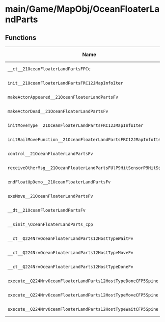 # main/Game/MapObj/OceanFloaterLandParts

## Functions

| Name | Address | Match % |
|------|---------|---------|
| `__ct__21OceanFloaterLandPartsFPCc` | `0x802085A0` | :x: (0.0%) |
| `init__21OceanFloaterLandPartsFRC12JMapInfoIter` | `0x80208614` | :x: (0.0%) |
| `makeActorAppeared__21OceanFloaterLandPartsFv` | `0x802087F4` | :x: (0.0%) |
| `makeActorDead__21OceanFloaterLandPartsFv` | `0x80208830` | :x: (0.0%) |
| `initMoveType__21OceanFloaterLandPartsFRC12JMapInfoIter` | `0x80208874` | :x: (0.0%) |
| `initRailMoveFunction__21OceanFloaterLandPartsFRC12JMapInfoIter` | `0x802088FC` | :x: (0.0%) |
| `control__21OceanFloaterLandPartsFv` | `0x80208990` | :x: (0.0%) |
| `receiveOtherMsg__21OceanFloaterLandPartsFUlP9HitSensorP9HitSensor` | `0x802089A4` | :x: (0.0%) |
| `endFloatUpDemo__21OceanFloaterLandPartsFv` | `0x80208A04` | :x: (0.0%) |
| `exeMove__21OceanFloaterLandPartsFv` | `0x80208A70` | :x: (0.0%) |
| `__dt__21OceanFloaterLandPartsFv` | `0x80208C2C` | :x: (0.0%) |
| `__sinit_\OceanFloaterLandParts_cpp` | `0x80208C88` | :x: (0.0%) |
| `__ct__Q224NrvOceanFloaterLandParts12HostTypeWaitFv` | `0x80208CBC` | :x: (0.0%) |
| `__ct__Q224NrvOceanFloaterLandParts12HostTypeMoveFv` | `0x80208CCC` | :x: (0.0%) |
| `__ct__Q224NrvOceanFloaterLandParts12HostTypeDoneFv` | `0x80208CDC` | :x: (0.0%) |
| `execute__Q224NrvOceanFloaterLandParts12HostTypeDoneCFP5Spine` | `0x80208CEC` | :x: (0.0%) |
| `execute__Q224NrvOceanFloaterLandParts12HostTypeMoveCFP5Spine` | `0x80208CF0` | :x: (0.0%) |
| `execute__Q224NrvOceanFloaterLandParts12HostTypeWaitCFP5Spine` | `0x80208CF8` | :x: (0.0%) |